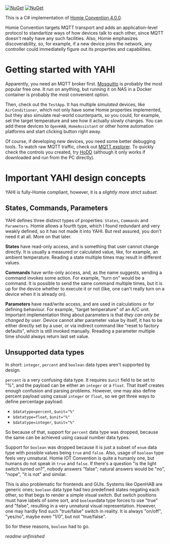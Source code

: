 [![NuGet](https://img.shields.io/nuget/dt/DevBot9.Protocols.Homie.svg?label=NuGet&style=flat&logo=nuget)](https://www.nuget.org/packages/DevBot9.Protocols.Homie/) 
[![NuGet](https://img.shields.io/nuget/vpre/DevBot9.Protocols.Homie.svg?label=NuGet&style=flat&logo=nuget)](https://www.nuget.org/packages/DevBot9.Protocols.Homie/) 


This is a C# implementation of [Homie Convention 4.0.0](https://homieiot.github.io/specification/). 

Homie Convention targets MQTT transport and adds an application-level protocol to standartize ways of how devices talk to each other, since MQTT doesn't really have any such facilities. Also, Homie emphasizes discoverability, so, for example, if a new device joins the network, any controller could immediatelly figure out its properties and capabilities.

# Getting started with YAHI
Apparently, you need an MQTT broker first. [Mosquitto](https://mosquitto.org/) is probably the most popular free one. It run on anything, but running it on NAS in a Docker container is probably the most convenient option.

Then, check out the ```TestApp```. It has multiple *simulated* devices, like ```AirConditioner```, which not only have some Homie properties implemented, but they also simulate real-world counterparts, so you could, for example, set the target temperature and see how it actually slowly changes. You can add these devices to ```OpenHAB```, ```HomeAssistant``` or other home automation platforms and start clicking button right away.

Of course, if developing new devices, you need some better debugging tools. To watch raw MQTT traffic, check out [MQTT explorer](https://mqtt-explorer.com/). To quickly  check the controls you created, try [HoDD](https://mqtt-explorer.com/) (although it only works if downloaded and run from the PC directly).

# Important YAHI design concepts
YAHI is fully-Homie compliant, however, it is a *slightly more strict subset*. 

## States, Commands, Parameters
YAHI defines three distinct types of properties: ```States```, ```Commands``` and ```Parameters```. Homie allows a fourth type, which I found redundant and very weakly defined, so it has not made it into YAHI. But rest assured, you don't need it at all. More on that later.

**States** have read-only access, and is something that user cannot change directly. It is usually a measured or calculated value, like, for example, an ambient temperature. Reading a state multiple times may result in different values.

**Commands** have write-only access, and, as the name suggests, sending a command invokes some action. For example, "turn on" would be a command. It is possible to send the same command multiple times, but it is up for the device whether to execute it or not (like, one can't really turn on a device when it is already on).

**Parameters** have read/write access, and are used in calculations or for defining behaviour. For example, "target temperature" of an A/C unit. Important implementation thing about parameters is that _they can only be changed by user_. Device cannot alter parameter value by itself, it has to be either directly set by a user, or via indirect command like "reset to factory defaults", which is still invoked manually. Rreading a parameter multiple time should always return last set value.

## Unsupported data types

In short: ```integer```, ```percent``` and ```boolean``` data types aren't supported by design.

```percent``` is a very confusing data type. It requires ```$unit``` field to be set to "%", and the payload can be either an ```integer``` or a ```float```. That itself creates enough confusion and parsing problems. However, one may also define percent payload using casual ```integer``` or ```float```, so we get three ways to define percentage payload:
- ```$datatype=percent```, ```$unit="%"```
- ```$datatype=float```, ```$unit="%"```
- ```$datatype=integer```, ```$unit="%"```

So because of that, support for ```percent``` data type was dropped, because the same can be achieved using casual number data types.

Support for ```boolean``` was dropped because it is just a subset of ```enum``` data type with possible values being ```true``` and ```false```. Also, usage of ```boolean``` type feels very unnatural. Homie IOT Convention is quite a humanly one, but humans do not speak in ```true``` and ```false```. If there's a question "is the light switch turned on?", nobody answers "false"; natural answers would be "no", "nope", "it is not" and similar. 

This is also problematic for frontends and GUIs. Systems like OpenHAB are generic ones; ```boolean``` data type had two predefined states negating each other, so that begs to render a simple visual switch. But switch positions must have labels of some sort, and ```boolean```data type forces to use "true" and "false", resulting in a very unnatural visual representation. However, one may hardly find such "true/false" switch in reality. It is always "on/off", "yes/no", maybe even "1/0", but not "true/false".

So for these reasons, ```boolean``` had to go.




*readme unfinished*
